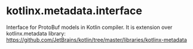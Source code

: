 # kotlinx.metadata.interface

Interface for ProtoBuf models in Kotlin compiler. It is extension over kotlinx.metadata library: https://github.com/JetBrains/kotlin/tree/master/libraries/kotlinx-metadata

